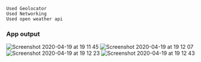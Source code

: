 ```
Used Geolocator
Used Networking
Used open weather api
```

### App output
![Screenshot 2020-04-19 at 19 11 45](https://user-images.githubusercontent.com/26361028/79689365-f9acfb00-8271-11ea-8d80-3f9257db0706.png)
![Screenshot 2020-04-19 at 19 12 07](https://user-images.githubusercontent.com/26361028/79689368-ff0a4580-8271-11ea-9ec0-b3c8a889596a.png)
![Screenshot 2020-04-19 at 19 12 23](https://user-images.githubusercontent.com/26361028/79689372-00d40900-8272-11ea-8c3d-534f03d09124.png)
![Screenshot 2020-04-19 at 19 12 43](https://user-images.githubusercontent.com/26361028/79689373-02053600-8272-11ea-8c1c-f6a40d972a9a.png)
